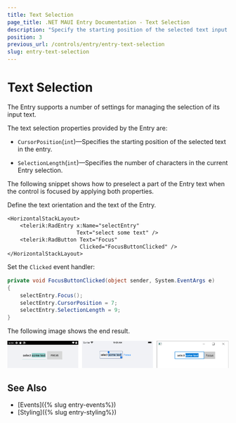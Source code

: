 ```yaml
---
title: Text Selection
page_title: .NET MAUI Entry Documentation - Text Selection
description: "Specify the starting position of the selected text input and the number of characters in the current selection of the Telerik Entry for .NET MAUI control."
position: 3
previous_url: /controls/entry/entry-text-selection
slug: entry-text-selection
---
```


# Text Selection

The Entry supports a number of settings for managing the selection of its input text.

The text selection properties provided by the Entry are:

* `CursorPosition`(`int`)&mdash;Specifies the starting position of the selected text in the entry.

* `SelectionLength`(`int`)&mdash;Specifies the number of characters in the current Entry selection.

The following snippet shows how to preselect a part of the Entry text when the control is focused by applying both properties.

Define the text orientation and the text of the Entry.

```XAML
<HorizontalStackLayout>
    <telerik:RadEntry x:Name="selectEntry"
					  Text="select some text" />
    <telerik:RadButton Text="Focus"
				       Clicked="FocusButtonClicked" />
</HorizontalStackLayout>
```

Set the `Clicked` event handler:

```C#
private void FocusButtonClicked(object sender, System.EventArgs e)
{
    selectEntry.Focus();
    selectEntry.CursorPosition = 7;
    selectEntry.SelectionLength = 9;
}
```

The following image shows the end result.

![Entry Text Selection](images/entry_text_selection.png)

## See Also

- [Events]({% slug entry-events%})
- [Styling]({% slug entry-styling%})
